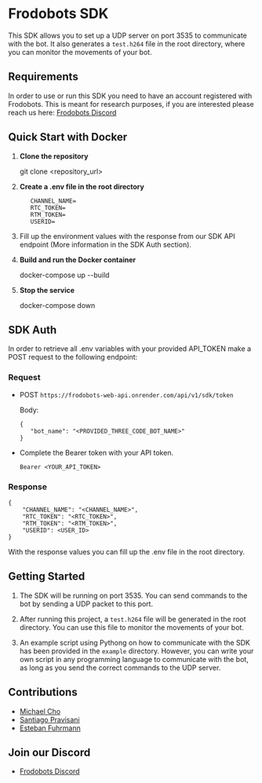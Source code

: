 # Frodobots SDK

This SDK allows you to set up a UDP server on port 3535 to communicate with the bot. It also generates a `test.h264` file in the root directory, where you can monitor the movements of your bot.

## Requirements
In order to use or run this SDK you need to have an account registered with Frodobots. This is meant for research purposes, if you are interested please reach us here: [Frodobots Discord](https://discord.com/invite/AUegJCJwyb)

## Quick Start with Docker

1. **Clone the repository**

   git clone <repository_url>

2. **Create a .env file in the root directory**

   ```
      CHANNEL_NAME=
      RTC_TOKEN=
      RTM_TOKEN=
      USERID=
   ```

3. Fill up the environment values with the response from our SDK API endpoint (More information in the SDK Auth section).

4. **Build and run the Docker container**

   docker-compose up --build

5. **Stop the service**

   docker-compose down


## SDK Auth

In order to retrieve all .env variables with your provided API_TOKEN make a POST request to the following endpoint:

### Request

- POST `https://frodobots-web-api.onrender.com/api/v1/sdk/token`

   Body:
   ```
   {
      "bot_name": "<PROVIDED_THREE_CODE_BOT_NAME>"
   }
   ```

- Complete the Bearer token with your API token.

   ```
   Bearer <YOUR_API_TOKEN>
   ```

### Response
```
{
    "CHANNEL_NAME": "<CHANNEL_NAME>",
    "RTC_TOKEN": "<RTC_TOKEN>",
    "RTM_TOKEN": "<RTM_TOKEN>",
    "USERID": <USER_ID>
}
```
With the response values you can fill up the .env file in the root directory.


## Getting Started

1. The SDK will be running on port 3535. You can send commands to the bot by sending a UDP packet to this port.

2. After running this project, a `test.h264` file will be generated in the root directory. You can use this file to monitor the movements of your bot.

3. An example script using Pythong on how to communicate with the SDK has been provided in the `example` directory. However, you can write your own script in any programming language to communicate with the bot, as long as you send the correct commands to the UDP server.


## Contributions
- [Michael Cho](mailto:michael.cho@frodobots.com)
- [Santiago Pravisani](mailto:santiago.pravisani@frodobots.com)
- [Esteban Fuhrmann](mailto:esteban.fuhrmann@frodobots.com)

## Join our Discord
- [Frodobots Discord](https://discord.com/invite/AUegJCJwyb)

